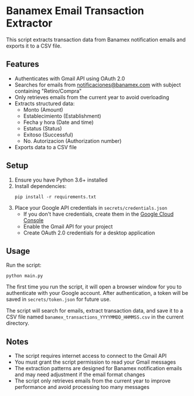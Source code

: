 # Banamex Email Transaction Extractor

This script extracts transaction data from Banamex notification emails and exports it to a CSV file.

## Features

- Authenticates with Gmail API using OAuth 2.0
- Searches for emails from notificaciones@banamex.com with subject containing "Retiro/Compra"
- Only retrieves emails from the current year to avoid overloading
- Extracts structured data:
  - Monto (Amount)
  - Establecimiento (Establishment)
  - Fecha y hora (Date and time)
  - Estatus (Status)
  - Exitoso (Successful)
  - No. Autorizacion (Authorization number)
- Exports data to a CSV file

## Setup

1. Ensure you have Python 3.6+ installed
2. Install dependencies:
   ```
   pip install -r requirements.txt
   ```
3. Place your Google API credentials in `secrets/credentials.json`
   - If you don't have credentials, create them in the [Google Cloud Console](https://console.cloud.google.com/)
   - Enable the Gmail API for your project
   - Create OAuth 2.0 credentials for a desktop application

## Usage

Run the script:
```
python main.py
```

The first time you run the script, it will open a browser window for you to authenticate with your Google account. After authentication, a token will be saved in `secrets/token.json` for future use.

The script will search for emails, extract transaction data, and save it to a CSV file named `banamex_transactions_YYYYMMDD_HHMMSS.csv` in the current directory.

## Notes

- The script requires internet access to connect to the Gmail API
- You must grant the script permission to read your Gmail messages
- The extraction patterns are designed for Banamex notification emails and may need adjustment if the email format changes
- The script only retrieves emails from the current year to improve performance and avoid processing too many messages
